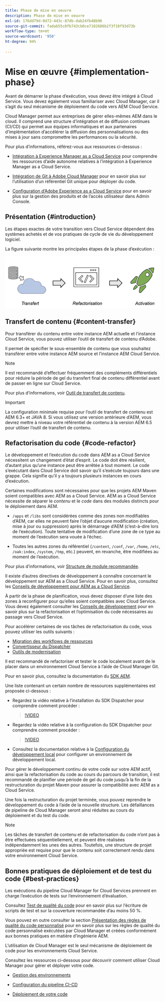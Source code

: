 ```yaml
---
title: Phase de mise en oeuvre
description: Phase de mise en oeuvre
exl-id: 176dd79d-0d72-443c-87db-dab24fb48b96
source-git-commit: fadab55c0fb743cb0ce7102686b2f3f10f93d73b
workflow-type: tm+mt
source-wordcount: '950'
ht-degree: 94%

---
```


# Mise en œuvre {#implementation-phase}

Avant de démarrer la phase d’exécution, vous devez être intégré à Cloud Service. Vous devez également vous familiariser avec Cloud Manager, car il s’agit du seul mécanisme de déploiement du code vers AEM Cloud Service.

Cloud Manager permet aux entreprises de gérer elles-mêmes AEM dans le cloud. Il comprend une structure d’intégration et de diffusion continues (CI/CD) qui permet aux équipes informatiques et aux partenaires d’implémentation d’accélérer la diffusion des personnalisations ou des mises à jour sans compromettre les performances ou la sécurité.

Pour plus d’informations, référez-vous aux ressources ci-dessous :

* [Intégration à Experience Manager as a Cloud Service](https://experienceleague.adobe.com/docs/experience-manager-cloud-service/onboarding/home.html?lang=fr) pour comprendre les ressources d’aide autonome relatives à l’intégration à Experience Manager as a Cloud Service.

* [Intégration de Git à Adobe Cloud Manager](https://experienceleague.adobe.com/docs/experience-manager-cloud-service/implementing/managing-code/integrating-with-git.html) pour en savoir plus sur l’utilisation d’un référentiel Git unique pour déployer du code.

* [Configuration d’Adobe Experience as a Cloud Service](https://experienceleague.adobe.com/docs/experience-manager-cloud-service/security/ims-support.html#aem-configuration) pour en savoir plus sur la gestion des produits et de l’accès utilisateur dans Admin Console.


## Présentation {#introduction}

Les étapes exactes de votre transition vers Cloud Service dépendent des systèmes achetés et de vos pratiques de cycle de vie du développement logiciel.

La figure suivante montre les principales étapes de la phase d’exécution :

![image](/help/move-to-cloud-service/assets/exec-image1.png)

## Transfert de contenu {#content-transfer}

Pour transférer du contenu entre votre instance AEM actuelle et l’instance Cloud Service, vous pouvez utiliser l’outil de transfert de contenu d’Adobe.

Il permet de spécifier le sous-ensemble de contenu que vous souhaitez transférer entre votre instance AEM source et l’instance AEM Cloud Service.

>[!NOTE]
>Il est recommandé d’effectuer fréquemment des compléments différentiels pour réduire la période de gel du transfert final de contenu différentiel avant de passer en ligne sur Cloud Service.

Pour plus d’informations, voir [Outil de transfert de contenu](/help/move-to-cloud-service/content-transfer-tool/overview-content-transfer-tool.md).

>[!IMPORTANT]
>La configuration minimale requise pour l’outil de transfert de contenu est AEM 6.3+ et JAVA 8. Si vous utilisez une version antérieure d’AEM, vous devrez mettre à niveau votre référentiel de contenu à la version AEM 6.5 pour utiliser l’outil de transfert de contenu.

## Refactorisation du code {#code-refactor}

Le développement et l’exécution du code dans AEM as a Cloud Service nécessitent un changement d’état d’esprit. Le code doit être résilient, d’autant plus qu’une instance peut être arrêtée à tout moment. Le code s’exécutant dans Cloud Service doit savoir qu’il s’exécute toujours dans une grappe. Cela signifie qu’il y a toujours plusieurs instances en cours d’exécution.

Certaines modifications sont nécessaires pour que les projets AEM Maven soient compatibles avec AEM as a Cloud Service. AEM as a Cloud Service nécessite de séparer le *contenu* et le *code* dans des modules distincts pour le déploiement dans AEM.

* `/apps` et `/libs` sont considérées comme des zones non modifiables d’AEM, car elles ne peuvent faire l’objet d’aucune modification (création, mise à jour ou suppression) après le démarrage d’AEM (c’est-à-dire lors de l’exécution). Toute tentative de modification d’une zone de ce type au moment de l’exécution sera vouée à l’échec.

* Toutes les autres zones du référentiel (`/content`, `/conf`, `/var`, `/home`, `/etc`, `/oak:index`, `/system`, `/tmp`, etc.) peuvent, en revanche, être modifiées au moment de l’exécution.

Pour plus d’informations, voir [Structure de module recommandée](https://experienceleague.adobe.com/docs/experience-manager-cloud-service/implementing/developing/aem-project-content-package-structure.html#recommended-package-structure).

Il existe d’autres directives de développement à connaître concernant le développement sur AEM as a Cloud Service. Pour en savoir plus, consultez les [Conseils de développement pour AEM as a Cloud Service](https://experienceleague.adobe.com/docs/experience-manager-cloud-service/implementing/developing/development-guidelines.html?lang=fr).

À partir de la phase de planification, vous devez disposer d’une liste des zones à reconfigurer pour qu’elles soient compatibles avec Cloud Service. Vous devez également consulter les [Conseils de développement](https://experienceleague.adobe.com/docs/experience-manager-cloud-service/implementing/developing/development-guidelines.html) pour en savoir plus sur la refactorisation et l’optimisation du code nécessaires au passage vers Cloud Service.

Pour accélérer certaines de vos tâches de refactorisation du code, vous pouvez utiliser les outils suivants :

* [Migration des workflows de ressources](/help/move-to-cloud-service/moving-to-aem-assets/asset-workflow-migration-tool.md)
* [Convertisseur du Dispatcher](/help/move-to-cloud-service/refactoring-tools/dispatcher-transformation-utility-tools.md)
* [Outils de modernisation](/help/move-to-cloud-service/refactoring-tools/aem-modernization-tools.md)

Il est recommandé de refactoriser et tester le code localement avant de le placer dans un environnement Cloud Service à l’aide de Cloud Manager Git.

Pour en savoir plus, consultez la documentation du [SDK AEM](https://experienceleague.adobe.com/docs/experience-manager-cloud-service/implementing/deploying/overview.html#aem-as-a-cloud-service-sdk).

Une liste contenant un certain nombre de ressources supplémentaires est proposée ci-dessous :

* Regardez la vidéo relative à l’installation du SDK Dispatcher pour comprendre comment procéder :

   >[!VIDEO](https://video.tv.adobe.com/v/30601)

* Regardez la vidéo relative à la configuration du SDK Dispatcher pour comprendre comment procéder :

   >[!VIDEO](https://video.tv.adobe.com/v/30602)

* Consultez la documentation relative à la [Configuration du développement local](https://experienceleague.adobe.com/docs/experience-manager-learn/cloud-service/local-development-environment-set-up/overview.html) pour configurer un environnement de développement local.


Pour gérer le développement continu de votre code sur votre AEM actif, ainsi que la refactorisation du code au cours du parcours de transition, il est recommandé de planifier une période de gel du code jusqu’à la fin de la restructuration du projet Maven pour assurer la compatibilité avec AEM as a Cloud Service.

Une fois la restructuration du projet terminée, vous pouvez reprendre le développement du code à l’aide de la nouvelle structure. Les défaillances de pipeline de Cloud Manager seront ainsi réduites au cours du déploiement et du test du code.

>[!NOTE]
>Les tâches de transfert de contenu et de refactorisation du code n’ont pas à être effectuées séquentiellement, et peuvent être réalisées indépendamment les unes des autres. Toutefois, une structure de projet appropriée est requise pour que le contenu soit correctement rendu dans votre environnement Cloud Service.

## Bonnes pratiques de déploiement et de test du code {#best-practices}

Les exécutions du pipeline Cloud Manager for Cloud Services prennent en charge l’exécution de tests sur l’environnement d’évaluation.

Consultez [Test de qualité du code](https://experienceleague.adobe.com/docs/experience-manager-cloud-service/implementing/developing/understand-test-results.html#code-quality-testing) pour en savoir plus sur l’écriture de scripts de test et sur la couverture recommandée d’au moins 50 %.

Vous pouvez en outre consulter la section [Présentation des règles de qualité du code personnalisé](https://experienceleague.adobe.com/docs/experience-manager-cloud-service/implementing/using-cloud-manager/custom-code-quality-rules.html?lang=fr) pour en savoir plus sur les règles de qualité du code personnalisé exécutées par Cloud Manager et créées conformément aux bonnes pratiques en matière d’ingénierie AEM.

L’utilisation de Cloud Manager est le seul mécanisme de déploiement de code pour les environnements Cloud Service.

Consultez les ressources ci-dessous pour découvrir comment utiliser Cloud Manager pour gérer et déployer votre code.

* [Gestion des environnements](https://experienceleague.adobe.com/docs/experience-manager-cloud-service/implementing/using-cloud-manager/manage-environments.html?lang=fr)

* [Configuration du pipeline CI-CD](https://experienceleague.adobe.com/docs/experience-manager-cloud-service/implementing/using-cloud-manager/configure-pipeline.html?lang=fr)

* [Déploiement de votre code](https://experienceleague.adobe.com/docs/experience-manager-cloud-service/implementing/using-cloud-manager/deploy-code.html?lang=fr)


